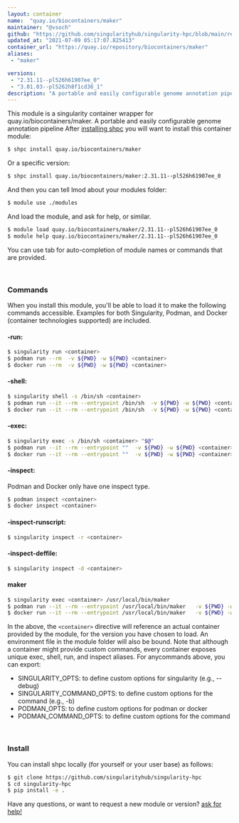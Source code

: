 ```yaml
---
layout: container
name:  "quay.io/biocontainers/maker"
maintainer: "@vsoch"
github: "https://github.com/singularityhub/singularity-hpc/blob/main/registry/quay.io/biocontainers/maker/container.yaml"
updated_at: "2021-07-09 05:17:07.825413"
container_url: "https://quay.io/repository/biocontainers/maker"
aliases:
 - "maker"

versions:
 - "2.31.11--pl526h61907ee_0"
 - "3.01.03--pl5262h8f1cd36_1"
description: "A portable and easily configurable genome annotation pipeline"
---
```


This module is a singularity container wrapper for quay.io/biocontainers/maker.
A portable and easily configurable genome annotation pipeline
After [installing shpc](#install) you will want to install this container module:

```bash
$ shpc install quay.io/biocontainers/maker
```

Or a specific version:

```bash
$ shpc install quay.io/biocontainers/maker:2.31.11--pl526h61907ee_0
```

And then you can tell lmod about your modules folder:

```bash
$ module use ./modules
```

And load the module, and ask for help, or similar.

```bash
$ module load quay.io/biocontainers/maker/2.31.11--pl526h61907ee_0
$ module help quay.io/biocontainers/maker/2.31.11--pl526h61907ee_0
```

You can use tab for auto-completion of module names or commands that are provided.

<br>

### Commands

When you install this module, you'll be able to load it to make the following commands accessible.
Examples for both Singularity, Podman, and Docker (container technologies supported) are included.

#### -run:

```bash
$ singularity run <container>
$ podman run --rm  -v ${PWD} -w ${PWD} <container>
$ docker run --rm  -v ${PWD} -w ${PWD} <container>
```

#### -shell:

```bash
$ singularity shell -s /bin/sh <container>
$ podman run --it --rm --entrypoint /bin/sh  -v ${PWD} -w ${PWD} <container>
$ docker run --it --rm --entrypoint /bin/sh  -v ${PWD} -w ${PWD} <container>
```

#### -exec:

```bash
$ singularity exec -s /bin/sh <container> "$@"
$ podman run --it --rm --entrypoint ""  -v ${PWD} -w ${PWD} <container> "$@"
$ docker run --it --rm --entrypoint ""  -v ${PWD} -w ${PWD} <container> "$@"
```

#### -inspect:

Podman and Docker only have one inspect type.

```bash
$ podman inspect <container>
$ docker inspect <container>
```

#### -inspect-runscript:

```bash
$ singularity inspect -r <container>
```

#### -inspect-deffile:

```bash
$ singularity inspect -d <container>
```


#### maker
       
```bash
$ singularity exec <container> /usr/local/bin/maker
$ podman run --it --rm --entrypoint /usr/local/bin/maker   -v ${PWD} -w ${PWD} <container> -c " $@"
$ docker run --it --rm --entrypoint /usr/local/bin/maker   -v ${PWD} -w ${PWD} <container> -c " $@"
```



In the above, the `<container>` directive will reference an actual container provided
by the module, for the version you have chosen to load. An environment file in the
module folder will also be bound. Note that although a container
might provide custom commands, every container exposes unique exec, shell, run, and
inspect aliases. For anycommands above, you can export:

 - SINGULARITY_OPTS: to define custom options for singularity (e.g., --debug)
 - SINGULARITY_COMMAND_OPTS: to define custom options for the command (e.g., -b)
 - PODMAN_OPTS: to define custom options for podman or docker
 - PODMAN_COMMAND_OPTS: to define custom options for the command

<br>
  
### Install

You can install shpc locally (for yourself or your user base) as follows:

```bash
$ git clone https://github.com/singularityhub/singularity-hpc
$ cd singularity-hpc
$ pip install -e .
```

Have any questions, or want to request a new module or version? [ask for help!](https://github.com/singularityhub/singularity-hpc/issues)